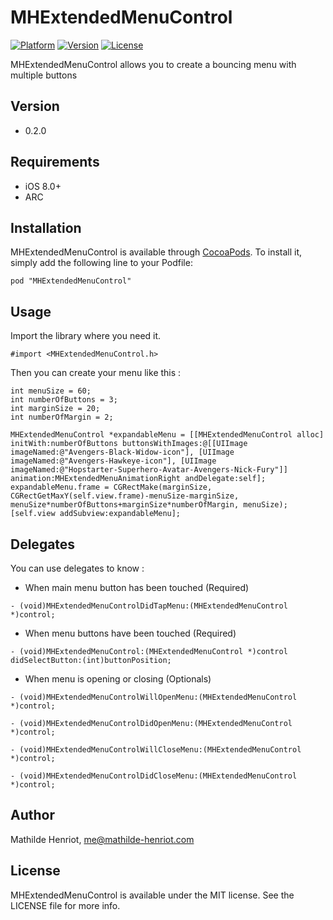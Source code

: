 # MHExtendedMenuControl

[![Platform](https://img.shields.io/cocoapods/p/MHExtendedMenuControl.svg?style=flat)](http://cocoapods.org/pods/MHExtendedMenuControl)
[![Version](https://img.shields.io/cocoapods/v/MHExtendedMenuControl.svg?style=flat)](http://cocoapods.org/pods/MHExtendedMenuControl)
[![License](https://img.shields.io/cocoapods/l/MHExtendedMenuControl.svg?style=flat)](http://cocoapods.org/pods/MHExtendedMenuControl)

MHExtendedMenuControl allows you to create a bouncing menu with multiple buttons

## Version

- 0.2.0

## Requirements

- iOS 8.0+
- ARC

## Installation

MHExtendedMenuControl is available through [CocoaPods](http://cocoapods.org). To install
it, simply add the following line to your Podfile:

```
pod "MHExtendedMenuControl"
```

## Usage

Import the library where you need it.

```
#import <MHExtendedMenuControl.h>
```

Then you can create your menu like this :

```
int menuSize = 60;
int numberOfButtons = 3;
int marginSize = 20;
int numberOfMargin = 2;

MHExtendedMenuControl *expandableMenu = [[MHExtendedMenuControl alloc] initWith:numberOfButtons buttonsWithImages:@[[UIImage imageNamed:@"Avengers-Black-Widow-icon"], [UIImage imageNamed:@"Avengers-Hawkeye-icon"], [UIImage imageNamed:@"Hopstarter-Superhero-Avatar-Avengers-Nick-Fury"]]  animation:MHExtendedMenuAnimationRight andDelegate:self];
expandableMenu.frame = CGRectMake(marginSize, CGRectGetMaxY(self.view.frame)-menuSize-marginSize, menuSize*numberOfButtons+marginSize*numberOfMargin, menuSize);
[self.view addSubview:expandableMenu];

```

## Delegates

You can use delegates to know :

- When main menu button has been touched  (Required)

```
- (void)MHExtendedMenuControlDidTapMenu:(MHExtendedMenuControl *)control;
```

- When menu buttons have been touched (Required)

```
- (void)MHExtendedMenuControl:(MHExtendedMenuControl *)control didSelectButton:(int)buttonPosition;
```
- When menu is opening or closing (Optionals)

```
- (void)MHExtendedMenuControlWillOpenMenu:(MHExtendedMenuControl *)control;

- (void)MHExtendedMenuControlDidOpenMenu:(MHExtendedMenuControl *)control;

- (void)MHExtendedMenuControlWillCloseMenu:(MHExtendedMenuControl *)control;

- (void)MHExtendedMenuControlDidCloseMenu:(MHExtendedMenuControl *)control;
```

## Author

Mathilde Henriot, me@mathilde-henriot.com

## License

MHExtendedMenuControl is available under the MIT license. See the LICENSE file for more info.
